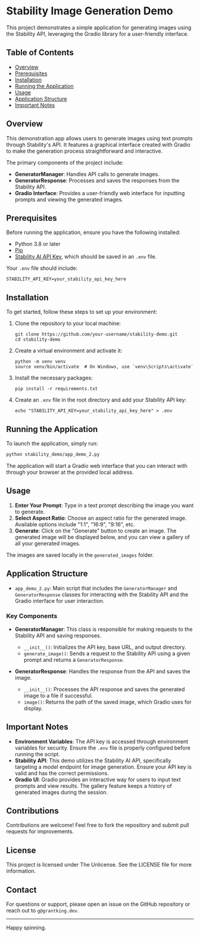 # Stability Image Generation Demo

This project demonstrates a simple application for generating images using the Stability API, leveraging the Gradio library for a user-friendly interface.

## Table of Contents

- [Overview](#overview)
- [Prerequisites](#prerequisites)
- [Installation](#installation)
- [Running the Application](#running-the-application)
- [Usage](#usage)
- [Application Structure](#application-structure)
- [Important Notes](#important-notes)

## Overview

This demonstration app allows users to generate images using text prompts through Stability's API. It features a graphical interface created with Gradio to make the generation process straightforward and interactive.

The primary components of the project include:

- **GeneratorManager**: Handles API calls to generate images.
- **GeneratorResponse**: Processes and saves the responses from the Stability API.
- **Gradio Interface**: Provides a user-friendly web interface for inputting prompts and viewing the generated images.

## Prerequisites

Before running the application, ensure you have the following installed:

- Python 3.8 or later
- [Pip](https://pip.pypa.io/en/stable/installation/)
- [Stability AI API Key](https://stability.ai/), which should be saved in an `.env` file.

Your `.env` file should include:

```
STABILITY_API_KEY=your_stability_api_key_here
```

## Installation

To get started, follow these steps to set up your environment:

1. Clone the repository to your local machine:

   ```
   git clone https://github.com/your-username/stability-demo.git
   cd stability-demo
   ```

2. Create a virtual environment and activate it:

   ```
   python -m venv venv
   source venv/bin/activate  # On Windows, use `venv\Scripts\activate`
   ```

3. Install the necessary packages:

   ```
   pip install -r requirements.txt
   ```

4. Create an `.env` file in the root directory and add your Stability API key:

   ```
   echo "STABILITY_API_KEY=your_stability_api_key_here" > .env
   ```

## Running the Application

To launch the application, simply run:

```sh
python stability_demo/app_demo_2.py
```

The application will start a Gradio web interface that you can interact with through your browser at the provided local address.

## Usage

1. **Enter Your Prompt**: Type in a text prompt describing the image you want to generate.
2. **Select Aspect Ratio**: Choose an aspect ratio for the generated image. Available options include "1:1", "16:9", "9:16", etc.
3. **Generate**: Click on the "Generate" button to create an image. The generated image will be displayed below, and you can view a gallery of all your generated images.

The images are saved locally in the `generated_images` folder.

## Application Structure

- `app_demo_2.py`: Main script that includes the `GeneratorManager` and `GeneratorResponse` classes for interacting with the Stability API and the Gradio interface for user interaction.

### Key Components

- **GeneratorManager**: This class is responsible for making requests to the Stability API and saving responses.

  - `__init__()`: Initializes the API key, base URL, and output directory.
  - `generate_image()`: Sends a request to the Stability API using a given prompt and returns a `GeneratorResponse`.

- **GeneratorResponse**: Handles the response from the API and saves the image.

  - `__init__()`: Processes the API response and saves the generated image to a file if successful.
  - `image()`: Returns the path of the saved image, which Gradio uses for display.

## Important Notes

- **Environment Variables**: The API key is accessed through environment variables for security. Ensure the `.env` file is properly configured before running the script.
- **Stability API**: This demo utilizes the Stability AI API, specifically targeting a model endpoint for image generation. Ensure your API key is valid and has the correct permissions.
- **Gradio UI**: Gradio provides an interactive way for users to input text prompts and view results. The gallery feature keeps a history of generated images during the session.

## Contributions

Contributions are welcome! Feel free to fork the repository and submit pull requests for improvements.

## License

This project is licensed under The Unlicense. See the LICENSE file for more information.

## Contact

For questions or support, please open an issue on the GitHub repository or reach out to `g@grantking.dev`.

---

Happy spinning.

